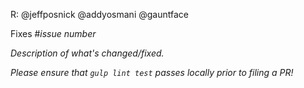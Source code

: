 R: @jeffposnick @addyosmani @gauntface

Fixes #*issue number*

*Description of what's changed/fixed.*

*Please ensure that `gulp lint test` passes locally prior to filing a PR!*
